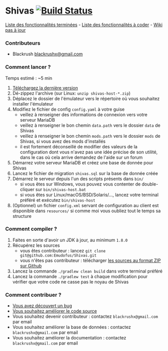 # Shivas [![Build Status](https://travis-ci.org/Emudofus/Shivas.svg?branch=master)](https://travis-ci.org/Emudofus/Shivas)

[Liste des fonctionnalités terminées](https://github.com/Emudofus/Shivas/milestone/1?closed=1) -
[Liste des fonctionnalités à coder](https://github.com/Emudofus/Shivas/milestone/1) -
[Wiki pas à jour](https://github.com/Emudofus/Shivas/wiki)

### Contributeurs

* Blackrush <blackrushx@gmail.com>

### Comment lancer ?

Temps estimé : ~5 min

1. [Téléchargez la dernière version](https://github.com/Emudofus/Shivas/releases)
2. Dé-zippez l'archive (sur Linux: `unzip shivas-host-*.zip`)
3. Déplacez le dossier de l'émulateur vers le répertoire où vous souhaitez installer l'émulateur
4. Modifiez le fichier de config `config.yaml` à votre guise
    * veillez à renseigner des informations de connexion vers votre serveur MariaDB
    * veillez à renseigner le bon chemin `data.path` vers le dossier `data` de Shivas
    * veillez à renseigner le bon chemin `mods.path` vers le dossier `mods` de Shivas, si vous avez des mods d'installés
    * il est fortement déconseillé de modifier des valeurs de la configuration dont vous n'avez pas une idée précise de son utilité, dans le cas où cela arrive demandez de l'aide sur un forum
5. Démarrez votre serveur MariaDB et créez une base de donnée pour Shivas
6. Lancez le fichier de migration `shivas.sql` sur la base de donnée créée
7. Démarrez le serveur depuis l'un des scripts présents dans `bin/`
    * si vous êtes sur Windows, vous pouvez vous contenter de double-cliquer sur `bin/shivas-host.bat`
    * si vous êtes sur Linux/macOS/BSD/Solaris/…, lancez votre terminal préféré et exécutez `bin/shivas-host`
8. (Optionnel) un fichier `config.xml` servant de configuration au client est disponible dans `resources/` si comme moi vous oubliez tout le temps sa structure

### Comment compiler ?

1. Faites en sorte d'avoir un JDK à jour, au minimum `1.8.0`
2. Récupérez les sources
    * vous êtes contributeur : lancez `git clone git@github.com:Emudofus/Shivas.git`
    * vous n'êtes pas contributeur : télécharger [les sources au format ZIP sur Github](https://github.com/Emudofus/Shivas/archive/master.zip)
3. Lancez la commande `./gradlew clean build` dans votre terminal préféré
4. Lancez la commande `./gradlew test` à chaque modification pour vérifier que votre code ne casse pas le noyau de Shivas

### Comment contribuer ?

* [Vous avez découvert un bug](https://github.com/Emudofus/Shivas/issues/new)
* [Vous souhaitez améliorer le code source](https://github.com/Emudofus/Shivas/compare)
* Vous souhaitez devenir contributeur : contactez `blackrushx@gmail.com` par email
* Vous souhaitez améliorer la base de données : contactez `blackrushx@gmail.com` par email
* Vous souhaitez améliorer la documentation : contactez `blackrushx@gmail.com` par email
